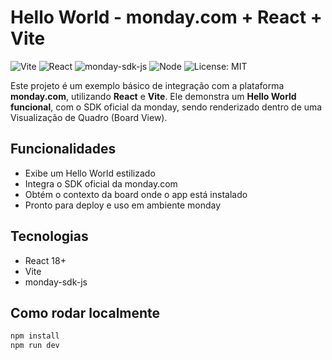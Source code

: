 # Hello World - monday.com + React + Vite

![Vite](https://img.shields.io/badge/Vite-4.0-blueviolet?logo=vite)
![React](https://img.shields.io/badge/React-18.2.0-61DAFB?logo=react)
![monday-sdk-js](https://img.shields.io/badge/monday--sdk--js-active-lightgrey?logo=javascript)
![Node](https://img.shields.io/badge/Node-18.x-green?logo=node.js)
![License: MIT](https://img.shields.io/badge/License-MIT-yellow.svg)

Este projeto é um exemplo básico de integração com a plataforma **monday.com**, utilizando **React** e **Vite**. Ele demonstra um **Hello World funcional**, com o SDK oficial da monday, sendo renderizado dentro de uma Visualização de Quadro (Board View).

## Funcionalidades

- Exibe um Hello World estilizado
- Integra o SDK oficial da monday.com
- Obtém o contexto da board onde o app está instalado
- Pronto para deploy e uso em ambiente monday

## Tecnologias

- React 18+
- Vite
- monday-sdk-js

## Como rodar localmente

```bash
npm install
npm run dev
